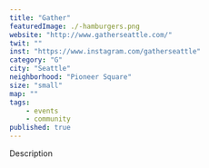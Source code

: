 ```yaml
---
title: "Gather"
featuredImage: ./-hamburgers.png
website: "http://www.gatherseattle.com/"
twit: ""
inst: "https://www.instagram.com/gatherseattle"
category: "G"
city: "Seattle"
neighborhood: "Pioneer Square"
size: "small"
map: ""
tags:
    - events
    - community
published: true
---
```


Description